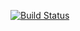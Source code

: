 [![Build Status](https://travis-ci.com/xolile2000/greetings-webapp.svg?branch=main)](https://travis-ci.com/xolile2000/greetings-webapp)
